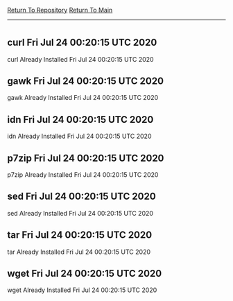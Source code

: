 [Return To Repository](https://github.com/deathbybandaid/piholeparser/)
[Return To Main](https://github.com/deathbybandaid/piholeparser/blob/master/RecentRunLogs/Mainlog.md)
____________________________________
# 
## curl Fri Jul 24 00:20:15 UTC 2020
curl Already Installed Fri Jul 24 00:20:15 UTC 2020
## gawk Fri Jul 24 00:20:15 UTC 2020
gawk Already Installed Fri Jul 24 00:20:15 UTC 2020
## idn Fri Jul 24 00:20:15 UTC 2020
idn Already Installed Fri Jul 24 00:20:15 UTC 2020
## p7zip Fri Jul 24 00:20:15 UTC 2020
p7zip Already Installed Fri Jul 24 00:20:15 UTC 2020
## sed Fri Jul 24 00:20:15 UTC 2020
sed Already Installed Fri Jul 24 00:20:15 UTC 2020
## tar Fri Jul 24 00:20:15 UTC 2020
tar Already Installed Fri Jul 24 00:20:15 UTC 2020
## wget Fri Jul 24 00:20:15 UTC 2020
wget Already Installed Fri Jul 24 00:20:15 UTC 2020
